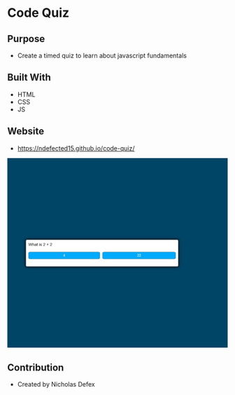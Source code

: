 # Code Quiz 

## Purpose

- Create a timed quiz to learn about javascript fundamentals

## Built With

- HTML
- CSS
- JS

## Website

- https://ndefected15.github.io/code-quiz/

![alt text](https://github.com/Ndefected15/code-quiz/blob/main/assets/screenshot.jpg?raw=true)

## Contribution
- Created by Nicholas Defex
